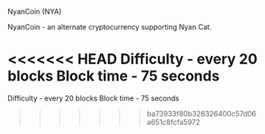 NyanCoin (NYA)

NyanCoin - an alternate cryptocurrency supporting Nyan Cat.

<<<<<<< HEAD
Difficulty - every 20 blocks Block time - 75 seconds
=======
Difficulty - every 20 blocks
Block time - 75 seconds
>>>>>>> ba73933f80b326326400c57d06a651c8fcfa5972
